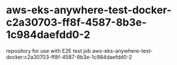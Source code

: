 # aws-eks-anywhere-test-docker-c2a30703-ff8f-4587-8b3e-1c984daefdd0-2
repository for use with E2E test job aws-eks-anywhere-test-docker:c2a30703-ff8f-4587-8b3e-1c984daefdd0-2
